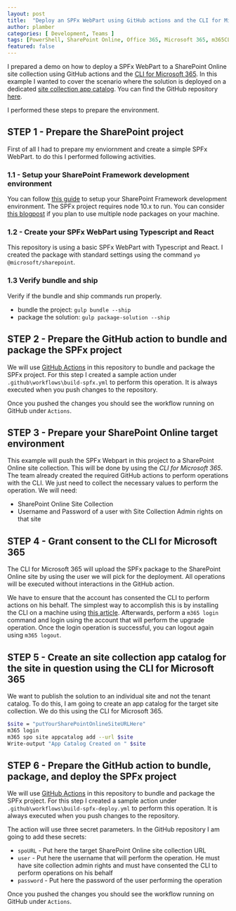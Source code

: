 ```yaml
---
layout: post
title:  "Deploy an SPFx WebPart using GitHub actions and the CLI for Microsoft 365"
author: plamber
categories: [ Development, Teams ]
tags: [PowerShell, SharePoint Online, Office 365, Microsoft 365, m365CLI]
featured: false
---
```

I prepared a demo on how to deploy a SPFx WebPart to a SharePoint Online site collection using GitHub actions and the [CLI for Microsoft 365](https://pnp.github.io/cli-microsoft365/).
In this example I wanted to cover the scenario where the solution is deployed on a dedicated [site collection app catalog](https://docs.microsoft.com/en-us/sharepoint/dev/general-development/site-collection-app-catalog). You can find the GitHub repository [here](https://github.com/plamber/deploy-spx-github-action).

I performed these steps to prepare the environment.

## STEP 1 - Prepare the SharePoint project
First of all I had to prepare my enviornment and create a simple SPFx WebPart. to do this I performed following activities.

### 1.1 - Setup your SharePoint Framework development environment
You can follow [this guide](https://docs.microsoft.com/en-us/sharepoint/dev/spfx/set-up-your-development-environment) to setup your SharePoint Framework development environment. The SPFx project requires node 10.x to run. You can consider [this blogpost](https://www.nubo.eu/Install-Multiple-Node-Versions-On-Windows/) if you plan to use multiple node packages on your machine.

### 1.2 - Create your SPFx WebPart using Typescript and React
This repository is using a basic SPFx WebPart with Typescript and React. I created the package with standard settings using the command `yo @microsoft/sharepoint`.

### 1.3 Verify bundle and ship
Verify if the bundle and ship commands run properly.
- bundle the project: `gulp bundle --ship`
- package the solution: `gulp package-solution --ship`

## STEP 2 - Prepare the GitHub action to bundle and package the SPFx project
We will use [GitHub Actions](https://docs.github.com/en/free-pro-team@latest/actions) in this repository to bundle and package the SPFx project. For this step I created a sample action under `.github\workflows\build-spfx.yml` to perform this operation. It is always executed when you push changes to the repository.

Once you pushed the changes you should see the workflow running on GitHub under `Actions`.

## STEP 3 - Prepare your SharePoint Online target environment
This example will push the SPFx Webpart in this project to a SharePoint Online site collection. This will be done by using the *CLI for Microsoft 365*. The team already created the required GitHub actions to perform operations with the CLI. We just need to collect the necessary values to perform the operation. We will need:
- SharePoint Online Site Collection
- Username and Password of a user with Site Collection Admin rights on that site

## STEP 4 - Grant consent to the CLI for Microsoft 365
The CLI for Microsoft 365 will upload the SPFx package to the SharePoint Online site by using the user we will pick for the deployment. All operations will be executed without interactions in the GitHub action. 

We have to ensure that the account has consented the CLI to perform actions on his behalf. The simplest way to accomplish this is by installing the CLI on a machine using [this article](https://pnp.github.io/cli-microsoft365/). Afterwards, perform a `m365 login` command and login using the account that will perform the upgrade operation. Once the login operation is successful, you can logout again using `m365 logout`.

## STEP 5 - Create an site collection app catalog for the site in question using the CLI for Microsoft 365
We want to publish the solution to an individual site and not the tenant catalog. To do this, I am going to create an app catalog for the target site collection. We do this using the CLI for Microsoft 365.

```bash
$site = "putYourSharePointOnlineSiteURLHere"
m365 login
m365 spo site appcatalog add --url $site
Write-output "App Catalog Created on " $site
```

## STEP 6 - Prepare the GitHub action to bundle, package, and deploy the SPFx project
We will use [GitHub Actions](https://docs.github.com/en/free-pro-team@latest/actions) in this repository to bundle and package the SPFx project. For this step I created a sample action under `.github\workflows\build-spfx-deploy.yml` to perform this operation. It is always executed when you push changes to the repository.

The action will use three secret parameters. In the GitHub repository I am going to add these secrets:
- `spoURL` - Put here the target SharePoint Online site collection URL
- `user` - Put here the username that will perform the operation. He must have site collection admin rights and must have consented the CLI to perform operations on his behalf
- `password` - Put here the password of the user performing the operation

Once you pushed the changes you should see the workflow running on GitHub under `Actions`.



